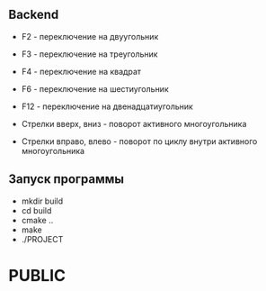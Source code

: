 ## Backend
  - F2  - переключение на двуугольник
  - F3  - переключение на треугольник
  - F4  - переключение на квадрат
  - F6  - переключение на шестиугольник
  - F12 - переключение на двенадцатиугольник

  - Стрелки вверх, вниз   - поворот активного многоугольника
  - Стрелки вправо, влево - поворот по циклу внутри активного многоугольника

## Запуск программы
  - mkdir build
  - cd build
  - cmake ..
  - make
  - ./PROJECT
# PUBLIC
